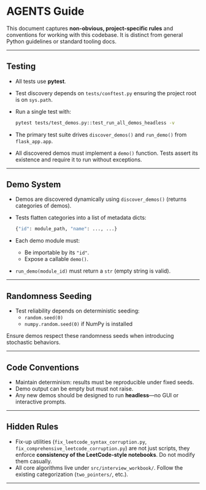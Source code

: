 # AGENTS Guide

This document captures **non-obvious, project-specific rules** and conventions for working with this codebase. It is distinct from general Python guidelines or standard tooling docs.

---

## Testing
- All tests use **pytest**.
- Test discovery depends on `tests/conftest.py` ensuring the project root is on `sys.path`.
- Run a single test with:

  ```bash
  pytest tests/test_demos.py::test_run_all_demos_headless -v
  ```

- The primary test suite drives `discover_demos()` and `run_demo()` from `flask_app.app`.
- All discovered demos must implement a `demo()` function. Tests assert its existence and require it to run without exceptions.

---

## Demo System
- Demos are discovered dynamically using `discover_demos()` (returns categories of demos).
- Tests flatten categories into a list of metadata dicts:
  ```python
  {"id": module_path, "name": ..., ...}
  ```
- Each demo module must:
  - Be importable by its `"id"`.
  - Expose a callable `demo()`.

- `run_demo(module_id)` must return a `str` (empty string is valid).

---

## Randomness Seeding
- Test reliability depends on deterministic seeding:
  - `random.seed(0)`
  - `numpy.random.seed(0)` if NumPy is installed

Ensure demos respect these randomness seeds when introducing stochastic behaviors.

---

## Code Conventions
- Maintain determinism: results must be reproducible under fixed seeds.
- Demo output can be empty but must not raise.
- Any new demos should be designed to run **headless**—no GUI or interactive prompts.

---

## Hidden Rules
- Fix-up utilities (`fix_leetcode_syntax_corruption.py`, `fix_comprehensive_leetcode_corruption.py`) are not just scripts, they enforce **consistency of the LeetCode-style notebooks**. Do not modify them casually.
- All core algorithms live under `src/interview_workbook/`. Follow the existing categorization (`two_pointers/`, etc.).

---

